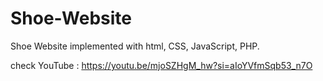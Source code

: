 # Shoe-Website
Shoe Website implemented with html, CSS, JavaScript, PHP.

check YouTube : https://youtu.be/mjoSZHgM_hw?si=aIoYVfmSqb53_n7O
